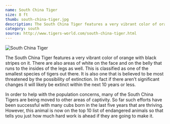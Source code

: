 ```yaml
---
name: South China Tiger
size: 8 ft
thumb: south-china-tiger.jpg
description: The South China Tiger features a very vibrant color of orange with black stripes on it.
category: south
source: http://www.tigers-world.com/south-china-tiger.html
---
```


![South China Tiger]({{site.baseurl}}/img/south-china-tiger.jpg)

The South China Tiger features a very vibrant color of orange with black stripes on it. There are also areas of white on the face and on the belly that runs to the insides of the legs as well. This is classified as one of the smallest species of tigers out there. It is also one that is believed to be most threatened by the possibility of extinction. In fact if there aren’t significant changes it will likely be extinct within the next 10 years or less.

In order to help with the population concerns, many of the South China Tigers are being moved to other areas of captivity. So far such efforts have been successful with many cubs born in the last five years that are thriving. However, this animal is now on the top 10 list of endangered animals so that tells you just how much hard work is ahead if they are going to make it.
